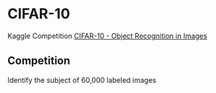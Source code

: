 # CIFAR-10
Kaggle Competition [CIFAR-10 - Object Recognition in Images](https://www.kaggle.com/c/cifar-10/overview)

## Competition
Identify the subject of 60,000 labeled images